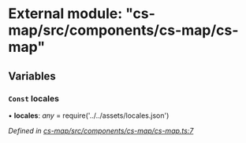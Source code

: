 # External module: "cs-map/src/components/cs-map/cs-map"

## Variables

### `Const` locales

• **locales**: *any* =  require('../../assets/locales.json')

*Defined in [cs-map/src/components/cs-map/cs-map.ts:7](https://github.com/TNOCS/csnext/blob/dad76c19/packages/cs-map/src/components/cs-map/cs-map.ts#L7)*
